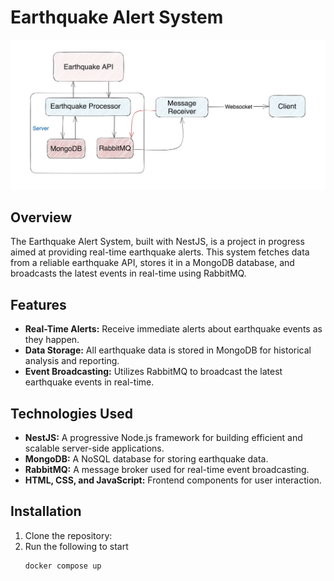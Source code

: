 # Earthquake Alert System

![Earthquake Alert System](https://github.com/mkshuvo/earthquake-alert-server/blob/0b1d888f3545f2d89715ca40fc44c5da1108bc86/Earthquake_Alert_System.jpeg?raw=true)

## Overview

The Earthquake Alert System, built with NestJS, is a project in progress aimed at providing real-time earthquake alerts. This system fetches data from a reliable earthquake API, stores it in a MongoDB database, and broadcasts the latest events in real-time using RabbitMQ.

## Features

- **Real-Time Alerts:** Receive immediate alerts about earthquake events as they happen.
- **Data Storage:** All earthquake data is stored in MongoDB for historical analysis and reporting.
- **Event Broadcasting:** Utilizes RabbitMQ to broadcast the latest earthquake events in real-time.

## Technologies Used

- **NestJS:** A progressive Node.js framework for building efficient and scalable server-side applications.
- **MongoDB:** A NoSQL database for storing earthquake data.
- **RabbitMQ:** A message broker used for real-time event broadcasting.
- **HTML, CSS, and JavaScript:** Frontend components for user interaction.

## Installation

1. Clone the repository:
2. Run the following to start
   ```bash
   docker compose up
